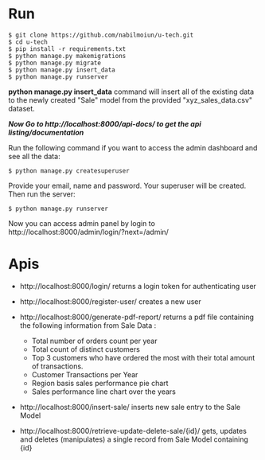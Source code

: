 Run
====================

    $ git clone https://github.com/nabilmoiun/u-tech.git
    $ cd u-tech
    $ pip install -r requirements.txt
    $ python manage.py makemigrations
    $ python manage.py migrate
    $ python manage.py insert_data
    $ python manage.py runserver

**python manage.py insert_data** command will insert all of the existing data to the newly created "Sale" model from the provided "xyz_sales_data.csv" dataset.

 ***Now Go to http://localhost:8000/api-docs/ to get the api listing/documentation***
 
 Run the following command if you want to access the admin dashboard and see all the data:
    
    $ python manage.py createsuperuser
    
Provide your email, name and password. Your superuser will be created. Then run the server:

    $ python manage.py runserver
    
Now you can access admin panel by login to http://localhost:8000/admin/login/?next=/admin/


Apis
====================
+ http://localhost:8000/login/ returns a login token for authenticating user
+ http://localhost:8000/register-user/ creates a new user
+ http://localhost:8000/generate-pdf-report/ returns a pdf file containing the following information from Sale Data :

    + Total number of orders count per year
    + Total count of distinct customers
    + Top 3 customers who have ordered the most with their total amount of transactions.
    + Customer Transactions per Year
    + Region basis sales performance pie chart
    + Sales performance line chart over the years
+ http://localhost:8000/insert-sale/ inserts new sale entry to the Sale Model
+ http://localhost:8000/retrieve-update-delete-sale/{id}/  gets, updates and deletes (manipulates) a single record from Sale Model containing {id}
